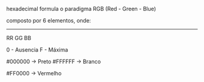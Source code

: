 hexadecimal formula o paradigma RGB (Red - Green - Blue)

composto por 6 elementos, onde:
__ __ __
RR GG BB

0 - Ausencia
F - Máxima

#000000 -> Preto
#FFFFFF -> Branco

#FF0000 -> Vermelho